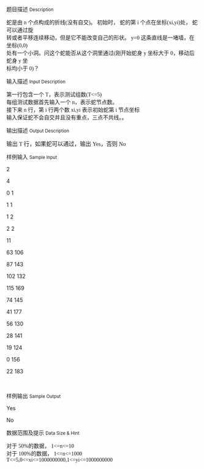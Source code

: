 <div class="panel panel-default">
<div class="area-title">
<span>
题目描述
<small>Description</small>
</span></div>
<div class="panel-body">

<p><span style="font-family: SimSun;">蛇是由 <span style="font-family: TimesNewRomanPSMT;">n <span style="font-family: SimSun;">个点构成的折线<span style="font-family: TimesNewRomanPSMT;">(<span style="font-family: SimSun;">没有自交<span style="font-family: TimesNewRomanPSMT;">)<span style="font-family: SimSun;">。 初始时， 蛇的第 <span style="font-family: TimesNewRomanPSMT;">i <span style="font-family: SimSun;">个点在坐标<span style="font-family: TimesNewRomanPSMT;">(xi,yi)<span style="font-family: SimSun;">处， 蛇可以通过旋<br><span style="">转或者平移连续移动，但是它不能改变自己的形状。 <span style="font-family: TimesNewRomanPSMT;">y=0 <span style="font-family: SimSun;">这条直线是一堵墙，在坐标<span style="font-family: TimesNewRomanPSMT;">(0,0)<br><span style="font-family: SimSun;">处有一个小洞。问这个蛇能否从这个洞里通过<span style="font-family: TimesNewRomanPSMT;">(<span style="font-family: SimSun;">刚开始蛇身 <span style="font-family: TimesNewRomanPSMT;">y <span style="font-family: SimSun;">坐标大于 <span style="font-family: TimesNewRomanPSMT;">0<span style="font-family: SimSun;">，移动后蛇身 <span style="font-family: TimesNewRomanPSMT;">y <span style="font-family: SimSun;">坐<br><span style="">标均小于 <span style="font-family: TimesNewRomanPSMT;">0)<span style="font-family: SimSun;">？</span></span></span><br style=""></span></span></span></span></span></span></span></span></span></span></span></span></span></span></span></span></span></span></span></span></span></span></span></span></p>

</div>
</div>

<div class="panel panel-default">
<div class="area-title">
<span>
输入描述
<small>Input Description</small>
</span></div>
<div class="panel-body">
<p><span style="font-family: SimSun;">第一行包含一个 <span style="font-family: TimesNewRomanPSMT;">T<span style="font-family: SimSun;">，表示测试组数<span style="font-family: TimesNewRomanPSMT;">(T&lt;=5)<br><span style="font-family: SimSun;">每组测试数据首先输入一个 <span style="font-family: TimesNewRomanPSMT;">n<span style="font-family: SimSun;">，表示蛇节点数。<br><span style="">接下来 <span style="font-family: TimesNewRomanPSMT;">n <span style="font-family: SimSun;">行，第 <span style="font-family: TimesNewRomanPSMT;">i <span style="font-family: SimSun;">行两个数 <span style="font-family: TimesNewRomanPSMT;">xi,yi <span style="font-family: SimSun;">表示初始蛇第 <span style="font-family: TimesNewRomanPSMT;">i <span style="font-family: SimSun;">节点坐标<br><span style="">输入保证蛇不会自交并且没有重点，三点不共线。。</span></span></span><br style=""></span></span></span></span></span></span></span></span></span></span></span></span></span></span></p>

</div>
</div>
<div  class="panel panel-default">
<div class="area-title">
<span>
输出描述
<small>Output Description</small>
</span></div>
<div class="panel-body">

<p><span style="font-family: SimSun; font-size: 11pt;">输出 <span style="font-family: TimesNewRomanPSMT; font-size: 11pt;">T <span style="font-family: SimSun; font-size: 11pt;">行，如果蛇可以通过，输出 <span style="font-family: TimesNewRomanPSMT; font-size: 11pt;">Yes<span style="font-family: SimSun; font-size: 11pt;">，否则 <span style="font-family: TimesNewRomanPSMT; font-size: 11pt;">No<br style="orphans: 2; text-align: -webkit-auto; white-space: normal; widows: 2;"/></span></span></span></span></span></span></p>

</div>
</div>


<div class="panel panel-default">
<div class="area-title">
<span>
样例输入
<small>Sample Input</small>
</span></div>
<div class="panel-body">
<p>2</p><p>4</p><p>0 1</p><p>1 1</p><p>1 2</p><p>2 2</p><p>11</p><p>63 106</p><p>87 143</p><p>102 132</p><p>115 169</p><p>74 145</p><p>41 177</p><p>56 130</p><p>28 141</p><p>19 124</p><p>0 156</p><p>22 183</p><p><br></p>

</div>
</div>

<div class="panel panel-default">
<div class="area-title">
<span>
样例输出
<small>Sample Output</small>
</span></div>
<div class="panel-body">
<p>Yes</p><p>No</p>

</div>
</div>

<div class="panel panel-default">
<div class="area-title">
<span>
数据范围及提示
<small>Data Size & Hint</small>
</span></div>
<div class="panel-body">
<p><span style="font-family: SimSun;">对于 <span style="font-family: TimesNewRomanPSMT;">50%<span style="font-family: SimSun;">的数据， <span style="font-family: TimesNewRomanPSMT;">1&lt;=n&lt;=10<br><span style="font-family: SimSun;">对于 <span style="font-family: TimesNewRomanPSMT;">100%<span style="font-family: SimSun;">的数据， <span style="font-family: TimesNewRomanPSMT;">1&lt;=n&lt;=1000<br><span style="">T&lt;=5,0&lt;=xi&lt;=1000000000,1&lt;=yi&lt;=1000000000</span></span><br style=""></span></span></span></span></span></span></span></p>
</div>
</div>